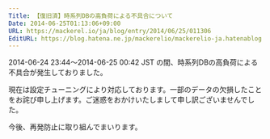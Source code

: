 ```yaml
---
Title: 【復旧済】時系列DBの高負荷による不具合について
Date: 2014-06-25T01:13:06+09:00
URL: https://mackerel.io/ja/blog/entry/2014/06/25/011306
EditURL: https://blog.hatena.ne.jp/mackerelio/mackerelio-ja.hatenablog.mackerel.io/atom/entry/12921228815726783863
---
```


2014-06-24 23:44〜2014-06-25 00:42 JST の間、時系列DBの高負荷による不具合が発生しておりました。

現在は設定チューニングにより対応しております。一部のデータの欠損したことをお詫び申し上げます。ご迷惑をおかけいたしまして申し訳ございませんでした。

今後、再発防止に取り組んでまいります。
